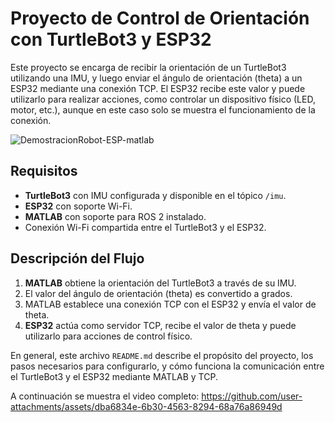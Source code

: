 # Proyecto de Control de Orientación con TurtleBot3 y ESP32

Este proyecto se encarga de recibir la orientación de un TurtleBot3 utilizando una IMU, y luego enviar el ángulo de orientación (theta) a un ESP32 mediante una conexión TCP. El ESP32 recibe este valor y puede utilizarlo para realizar acciones, como controlar un dispositivo físico (LED, motor, etc.), aunque en este caso solo se muestra el funcionamiento de la conexión.

![DemostracionRobot-ESP-matlab](https://github.com/user-attachments/assets/6b98e940-6ad1-4ac2-801e-0db319bedeb7)

## Requisitos

- **TurtleBot3** con IMU configurada y disponible en el tópico `/imu`.
- **ESP32** con soporte Wi-Fi.
- **MATLAB** con soporte para ROS 2 instalado.
- Conexión Wi-Fi compartida entre el TurtleBot3 y el ESP32.

## Descripción del Flujo

1. **MATLAB** obtiene la orientación del TurtleBot3 a través de su IMU.
2. El valor del ángulo de orientación (theta) es convertido a grados.
3. MATLAB establece una conexión TCP con el ESP32 y envía el valor de theta.
4. **ESP32** actúa como servidor TCP, recibe el valor de theta y puede utilizarlo para acciones de control físico.

En general, este archivo `README.md` describe el propósito del proyecto, los pasos necesarios para configurarlo, y cómo funciona la comunicación entre el TurtleBot3 y el ESP32 mediante MATLAB y TCP.

A continuación se muestra el video completo:
https://github.com/user-attachments/assets/dba6834e-6b30-4563-8294-68a76a86949d
